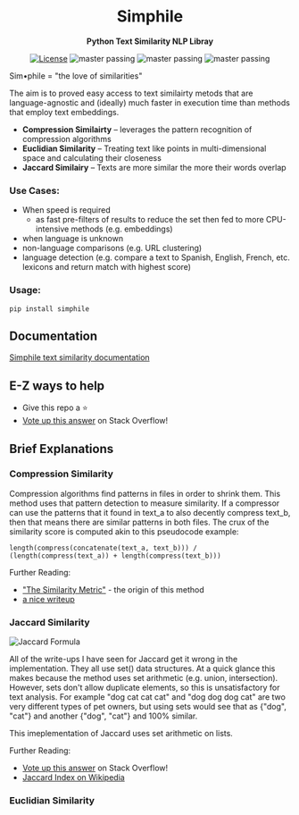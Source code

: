 <div align="center">

# Simphile
**Python Text Similarity NLP Libray**

[![License](https://img.shields.io/github/license/brianrisk/simphile)](https://opensource.org/licenses/MIT)
![master passing](https://github.com/brianrisk/simphile/actions/workflows/tests.yml/badge.svg?branch=master)
![master passing](https://github.com/brianrisk/simphile/actions/workflows/publish_package.yml/badge.svg?branch=master)
![master passing](https://github.com/brianrisk/simphile/actions/workflows/publish_docs.yml/badge.svg?branch=master)

</div>

Sim•phile = "the love of similarities"

The aim is to proved easy access to text similairty metods that are language-agnostic and (ideally) much 
faster in execution time than methods that employ text embeddings.

* **Compression Similairty** – leverages the pattern recognition of compression algorithms
* **Euclidian Similarity** – Treating text like points in multi-dimensional space and calculating their closeness
* **Jaccard Similairy** – Texts are more similar the more their words overlap

### Use Cases:
* When speed is required
  * as fast pre-filters of results to reduce the set then fed to more CPU-intensive methods (e.g. embeddings)
* when language is unknown
* non-language comparisons (e.g. URL clustering)
* language detection (e.g. compare a text to Spanish, English, French, etc. lexicons and return match with highest score)

### Usage:

```pip install simphile```

## Documentation
[Simphile text similarity documentation](https://brianrisk.github.io/simphile/textsimilarity/index.html)

## E-Z ways to help
* Give this repo a ⭐️
* [Vote up this answer](https://stackoverflow.com/questions/46975929/how-can-i-calculate-the-jaccard-similarity-of-two-lists-containing-strings-in-py) on Stack Overflow!

## Brief Explanations

### Compression Similarity
Compression algorithms find patterns in files in order to shrink them.
This method uses that pattern detection to measure similarity. If a compressor can use
the patterns that it found in text_a to also decently compress text_b, then that means
there are similar patterns in both files.  The crux of the similarity score is computed
akin to this pseudocode example:

```length(compress(concatenate(text_a, text_b))) / (length(compress(text_a)) + length(compress(text_b)))```

Further Reading:
* ["The Similarity Metric"](https://ieeexplore.ieee.org/abstract/document/1362909) - the origin of this method
* [a nice writeup](https://maxhalford.github.io/blog/text-classification-by-compression/)

### Jaccard Similarity
![Jaccard Formula](https://wikimedia.org/api/rest_v1/media/math/render/svg/eaef5aa86949f49e7dc6b9c8c3dd8b233332c9e7)

All of the write-ups I have seen for Jaccard get it wrong in the implementation.  They all use set() data structures.
At a quick glance this makes because the method uses set arithmetic (e.g. union, intersection).  However, sets don't allow duplicate elements,
so this is unsatisfactory for text analysis.  For example "dog cat cat cat" and "dog dog dog cat" are two very different
types of pet owners, but using sets would see that as {"dog", "cat"} and another {"dog", "cat"} and 100% similar.

This imeplementation of Jaccard uses set arithmetic on lists.

Further Reading:
* [Vote up this answer](https://stackoverflow.com/questions/46975929/how-can-i-calculate-the-jaccard-similarity-of-two-lists-containing-strings-in-py) on Stack Overflow!
* [Jaccard Index on Wikipedia](https://en.wikipedia.org/wiki/Jaccard_index)


### Euclidian Similarity



